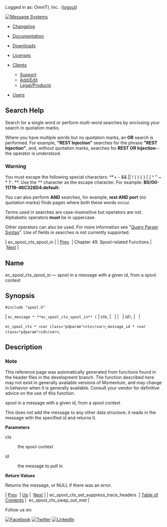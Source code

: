Logged in as: OmniTI, Inc.  ([logout](https://support.messagesystems.com/logout.php))

[![Message Systems](https://support.messagesystems.com/images/ms-white205.png)](https://support.messagesystems.com/start.php) 

*   [Changelog](https://support.messagesystems.com/start.php?show=changelog)
*   [Documentation](https://support.messagesystems.com/docs/)
*   [Downloads](https://support.messagesystems.com/start.php)

*   [Licenses](https://support.messagesystems.com/license_summary.php)
*   <a href="">Clients</a>
    *   [Support](https://support.messagesystems.com/cs.php)
    *   [Add/Edit](https://support.messagesystems.com/edit_client.php)
    *   [Legal/Products](https://support.messagesystems.com/edit_products.php)
*   [Users](https://support.messagesystems.com/edit_customer.php)

## Search Help

Search for a single word or perform multi-word searches by enclosing your search in quotation marks.

Where you have multiple words but no quotation marks, an **OR** search is performed. For example, **"REST Injection"** searches for the phrase **"REST Injection"**, and, without quotation marks, searches for **REST OR Injection**--the operator is understood.

### Warning

You must escape the following special characters: **+ - && || ! ( ) { } [ ] ^ " ~ * ? : \**. Use the **\** character as the escape character. For example: **B0/00-11719-46C328D4\:default\:**

You can also perform **AND** searches, for example, **rest AND port** (no quotation marks) finds pages where both these words occur.

Terms used in searches are case-insensitive but operators are not. Alphabetic operators **must** be in uppercase.

Other operators can also be used. For more information see "[Query Parser Syntax](https://lucene.apache.org/core/old_versioned_docs/versions/3_0_0/queryparsersyntax.html)". Use of fields in searches is not currently supported.

| ec_spool_ctx_spool_in |
| [Prev](apis.ec_spool_ctx_set_suppress_trace_headers.php)  | Chapter 49. Spool-related Functions |  [Next](apis.ec_spool_ctx_swap_out_met.php) |

<a name="apis.ec_spool_ctx_spool_in"></a>
## Name

ec_spool_ctx_spool_in — spool in a message with a given id, from a spool context

## Synopsis

`#include "spool.h"`

| `ec_message * **ec_spool_ctx_spool_in** (` | <var class="pdparam">ctx</var>, |   |
|   | <var class="pdparam">id</var>`)`; |   |

`ec_spool_ctx * <var class="pdparam">ctx</var>`;
`message_id * <var class="pdparam">id</var>`;<a name="idp34986672"></a>
## Description

### Note

This reference page was automatically generated from functions found in the header files in the development branch. The function described here may not exist in generally available versions of Momentum, and may change in behavior when it is generally available. Consult your vendor for definitive advice on the use of this function.

spool in a message with a given id, from a spool context

This does not add the message to any other data structure; it reads in the message with the specified id and returns it.

**Parameters**

<dl class="variablelist">

<dt>ctx</dt>

<dd>

the spool context

</dd>

<dt>id</dt>

<dd>

the message to pull in

</dd>

</dl>

**Return Values**

Returns the message, or NULL if there was an error.

| [Prev](apis.ec_spool_ctx_set_suppress_trace_headers.php)  | [Up](spool.php) |  [Next](apis.ec_spool_ctx_swap_out_met.php) |
| ec_spool_ctx_set_suppress_trace_headers  | [Table of Contents](index.php) |  ec_spool_ctx_swap_out_met |

Follow us on:

[![Facebook](https://support.messagesystems.com/images/icon-facebook.png)](http://www.facebook.com/messagesystems) [![Twitter](https://support.messagesystems.com/images/icon-twitter.png)](http://twitter.com/#!/MessageSystems) [![LinkedIn](https://support.messagesystems.com/images/icon-linkedin.png)](http://www.linkedin.com/company/message-systems)